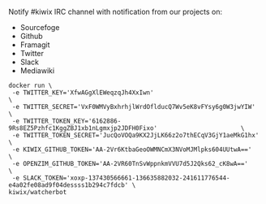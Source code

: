 Notify #kiwix IRC channel with notification from our projects on:
* Sourcefoge
* Github
* Framagit
* Twitter
* Slack
* Mediawiki

```
docker run \
 -e TWITTER_KEY='XfwAGgXlEWeqzqJh4XxIwn'                                                       \
 -e TWITTER_SECRET='VxF0WMVyBxhrhjlWrdOflducQ7Wv5eK8vFYsy6g0W3jwYIW'                           \
 -e TWITTER_TOKEN_KEY='6162886-9Rs8EZ5Pzhfc1KggZBJ1xb1nLgmxjp2JDFH0Fixo'                       \
 -e TWITTER_TOKEN_SECRET='JucQoVOQa9KX2JjLK66z2o7thECqV3GjY1aeMkG1hx'                          \
 -e KIWIX_GITHUB_TOKEN='AA-2Vr6KtbaGeoOWMNCmX3NVoMJMlpks604UUtwA=='                            \
 -e OPENZIM_GITHUB_TOKEN='AA-2VR60TnSvWppnkmVVU7d5J2Qks62_cK8wA=='                             \
 -e SLACK_TOKEN='xoxp-137430566661-136635882032-241611776544-e4a02fe08ad9f04dessss1b294c7fdcb' \
kiwix/watcherbot 
```